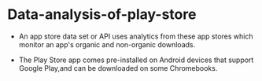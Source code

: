 # Data-analysis-of-play-store
- An app store data set or API uses analytics from these app stores which monitor an app's organic and non-organic downloads.

- The Play Store app comes pre-installed on Android devices that support Google Play,and can be downloaded on some Chromebooks.
